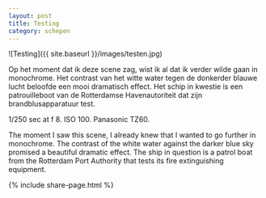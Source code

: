 ```yaml
---
layout: post
title: Testing
category: schepen
---
```


![Testing]({{ site.baseurl }}/images/testen.jpg)

Op het moment dat ik deze scene zag, wist ik al dat ik verder wilde gaan in monochrome. Het contrast van het witte water tegen de donkerder blauwe lucht beloofde een mooi dramatisch effect. Het schip in kwestie is een patrouilleboot van de Rotterdamse Havenautoriteit dat zijn brandblusapparatuur test.

1/250 sec at f 8. ISO 100. Panasonic TZ60.

The moment I saw this scene, I already knew that I wanted to go further in monochrome. The contrast of the white water against the darker blue sky promised a beautiful dramatic effect. The ship in question is a patrol boat from the Rotterdam Port Authority that tests its fire extinguishing equipment.

{% include share-page.html %}
